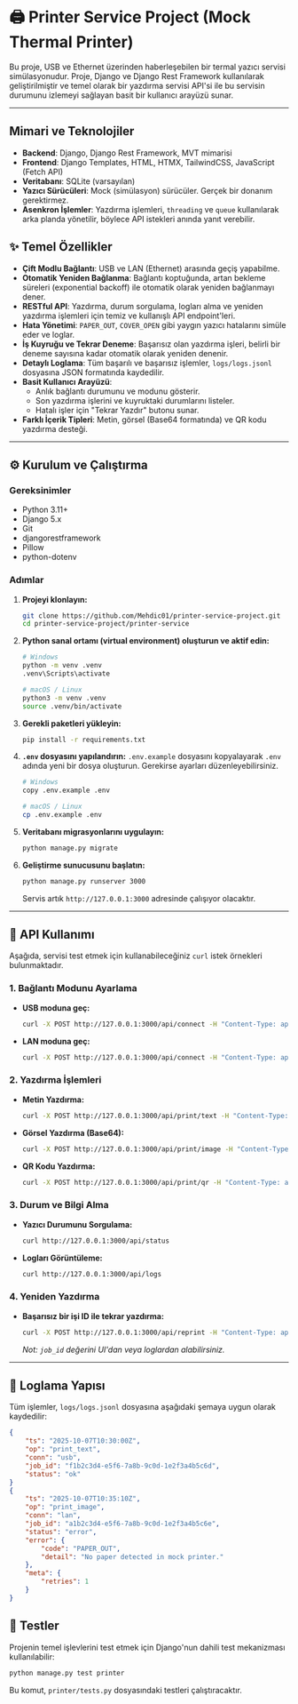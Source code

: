 # 🖨️ Printer Service Project (Mock Thermal Printer)

Bu proje, USB ve Ethernet üzerinden haberleşebilen bir termal yazıcı servisi simülasyonudur. Proje, Django ve Django Rest Framework kullanılarak geliştirilmiştir ve temel olarak bir yazdırma servisi API'si ile bu servisin durumunu izlemeyi sağlayan basit bir kullanıcı arayüzü sunar.


---

##  Mimari ve Teknolojiler

- **Backend**: Django, Django Rest Framework, MVT mimarisi
- **Frontend**: Django Templates, HTML, HTMX, TailwindCSS, JavaScript (Fetch API)
- **Veritabanı**: SQLite (varsayılan)
- **Yazıcı Sürücüleri**: Mock (simülasyon) sürücüler. Gerçek bir donanım gerektirmez.
- **Asenkron İşlemler**: Yazdırma işlemleri, `threading` ve `queue` kullanılarak arka planda yönetilir, böylece API istekleri anında yanıt verebilir.

## ✨ Temel Özellikler

- **Çift Modlu Bağlantı**: USB ve LAN (Ethernet) arasında geçiş yapabilme.
- **Otomatik Yeniden Bağlanma**: Bağlantı koptuğunda, artan bekleme süreleri (exponential backoff) ile otomatik olarak yeniden bağlanmayı dener.
- **RESTful API**: Yazdırma, durum sorgulama, logları alma ve yeniden yazdırma işlemleri için temiz ve kullanışlı API endpoint'leri.
- **Hata Yönetimi**: `PAPER_OUT`, `COVER_OPEN` gibi yaygın yazıcı hatalarını simüle eder ve loglar.
- **İş Kuyruğu ve Tekrar Deneme**: Başarısız olan yazdırma işleri, belirli bir deneme sayısına kadar otomatik olarak yeniden denenir.
- **Detaylı Loglama**: Tüm başarılı ve başarısız işlemler, `logs/logs.jsonl` dosyasına JSON formatında kaydedilir.
- **Basit Kullanıcı Arayüzü**:
  - Anlık bağlantı durumunu ve modunu gösterir.
  - Son yazdırma işlerini ve kuyruktaki durumlarını listeler.
  - Hatalı işler için "Tekrar Yazdır" butonu sunar.
- **Farklı İçerik Tipleri**: Metin, görsel (Base64 formatında) ve QR kodu yazdırma desteği.

---

## ⚙️ Kurulum ve Çalıştırma

### Gereksinimler
- Python 3.11+
- Django 5.x  
- Git
- djangorestframework  
- Pillow  
- python-dotenv  

### Adımlar
1.  **Projeyi klonlayın:**
    ```bash
    git clone https://github.com/Mehdic01/printer-service-project.git
    cd printer-service-project/printer-service
    ```

2.  **Python sanal ortamı (virtual environment) oluşturun ve aktif edin:**
    ```bash
    # Windows
    python -m venv .venv
    .venv\Scripts\activate
    ```
    ```bash
    # macOS / Linux
    python3 -m venv .venv
    source .venv/bin/activate
    ```

3.  **Gerekli paketleri yükleyin:**
    ```bash
    pip install -r requirements.txt
    ```

4.  **`.env` dosyasını yapılandırın:**
    `.env.example` dosyasını kopyalayarak `.env` adında yeni bir dosya oluşturun. Gerekirse ayarları düzenleyebilirsiniz.
    ```bash
    # Windows
    copy .env.example .env
    ```
    ```bash
    # macOS / Linux
    cp .env.example .env
    ```

5.  **Veritabanı migrasyonlarını uygulayın:**
    ```bash
    python manage.py migrate
    ```

6.  **Geliştirme sunucusunu başlatın:**
    ```bash
    python manage.py runserver 3000
    ```
    Servis artık `http://127.0.0.1:3000` adresinde çalışıyor olacaktır.

---

## 🔌 API Kullanımı

Aşağıda, servisi test etmek için kullanabileceğiniz `curl` istek örnekleri bulunmaktadır.

### 1. Bağlantı Modunu Ayarlama
- **USB moduna geç:**
  ```bash
  curl -X POST http://127.0.0.1:3000/api/connect -H "Content-Type: application/json" -d '{"mode": "usb"}'
  ```
- **LAN moduna geç:**
  ```bash
  curl -X POST http://127.0.0.1:3000/api/connect -H "Content-Type: application/json" -d '{"mode": "lan"}'
  ```

### 2. Yazdırma İşlemleri
- **Metin Yazdırma:**
  ```bash
  curl -X POST http://127.0.0.1:3000/api/print/text -H "Content-Type: application/json" -d '{"text": "Merhaba Dunya!"}'
  ```
- **Görsel Yazdırma (Base64):**
  ```bash
  curl -X POST http://127.0.0.1:3000/api/print/image -H "Content-Type: application/json" -d '{"base64": "iVBORw0KGgoAAAANSUhEUgAAAAEAAAABCAQAAAC1HAwCAAAAC0lEQVR42mNkYAAAAAYAAjCB0C8AAAAASUVORK5CYII="}'
  ```
- **QR Kodu Yazdırma:**
  ```bash
  curl -X POST http://127.0.0.1:3000/api/print/qr -H "Content-Type: application/json" -d '{"data": "https://github.com/Mehdic01"}'
  ```

### 3. Durum ve Bilgi Alma
- **Yazıcı Durumunu Sorgulama:**
  ```bash
  curl http://127.0.0.1:3000/api/status
  ```
- **Logları Görüntüleme:**
  ```bash
  curl http://127.0.0.1:3000/api/logs
  ```

### 4. Yeniden Yazdırma
- **Başarısız bir işi ID ile tekrar yazdırma:**
  ```bash
  curl -X POST http://127.0.0.1:3000/api/reprint -H "Content-Type: application/json" -d '{"job_id": "abc123xyz"}'
  ```
  *Not: `job_id` değerini UI'dan veya loglardan alabilirsiniz.*

---

## 📝 Loglama Yapısı

Tüm işlemler, `logs/logs.jsonl` dosyasına aşağıdaki şemaya uygun olarak kaydedilir:

```json
{
    "ts": "2025-10-07T10:30:00Z",
    "op": "print_text",
    "conn": "usb",
    "job_id": "f1b2c3d4-e5f6-7a8b-9c0d-1e2f3a4b5c6d",
    "status": "ok"
}
{
    "ts": "2025-10-07T10:35:10Z",
    "op": "print_image",
    "conn": "lan",
    "job_id": "a1b2c3d4-e5f6-7a8b-9c0d-1e2f3a4b5c6e",
    "status": "error",
    "error": {
        "code": "PAPER_OUT",
        "detail": "No paper detected in mock printer."
    },
    "meta": {
        "retries": 1
    }
}
```

## 🧪 Testler

Projenin temel işlevlerini test etmek için Django'nun dahili test mekanizması kullanılabilir:
```bash
python manage.py test printer
```
Bu komut, `printer/tests.py` dosyasındaki testleri çalıştıracaktır.


